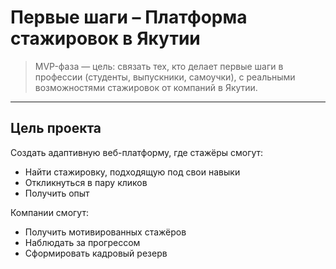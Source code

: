 # Первые шаги – Платформа стажировок в Якутии

> MVP-фаза — цель: связать тех, кто делает первые шаги в профессии (студенты, выпускники, самоучки), с реальными возможностями стажировок от компаний в Якутии.

---

## Цель проекта

Создать адаптивную веб-платформу, где стажёры смогут:
- Найти стажировку, подходящую под свои навыки
- Откликнуться в пару кликов
- Получить опыт

Компании смогут:
- Получить мотивированных стажёров
- Наблюдать за прогрессом
- Сформировать кадровый резерв

